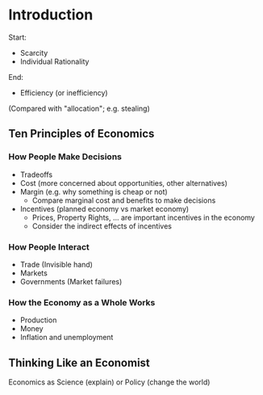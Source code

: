 # Introduction

Start:

- Scarcity
- Individual Rationality

End:

- Efficiency (or inefficiency)

(Compared with "allocation"; e.g. stealing)

## Ten Principles of Economics

### How People Make Decisions

- Tradeoffs
- Cost (more concerned about opportunities, other alternatives)
- Margin (e.g. why something is cheap or not)
    - Compare marginal cost and benefits to make decisions
- Incentives (planned economy vs market economy)
    - Prices, Property Rights, ... are important incentives in the economy
    - Consider the indirect effects of incentives

### How People Interact

- Trade (Invisible hand)
- Markets
- Governments (Market failures)

### How the Economy as a Whole Works

- Production
- Money
- Inflation and unemployment

## Thinking Like an Economist

Economics as Science (explain) or Policy (change the world)





